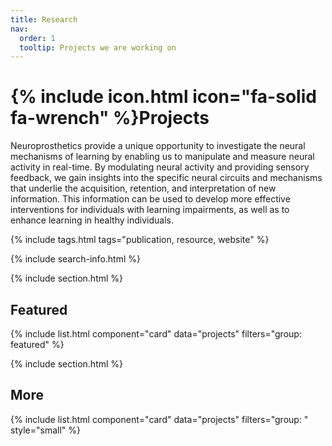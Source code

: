 ```yaml
---
title: Research
nav:
  order: 1
  tooltip: Projects we are working on
---
```


# {% include icon.html icon="fa-solid fa-wrench" %}Projects

Neuroprosthetics provide a unique opportunity to investigate the neural mechanisms of learning by enabling us to manipulate and measure neural activity in real-time. By modulating neural activity and providing sensory feedback, we gain insights into the specific neural circuits and mechanisms that underlie the acquisition, retention, and interpretation of new information. This information can be used to develop more effective interventions for individuals with learning impairments, as well as to enhance learning in healthy individuals.


{% include tags.html tags="publication, resource, website" %}

{% include search-info.html %}

{% include section.html %}

## Featured

{% include list.html component="card" data="projects" filters="group: featured" %}

{% include section.html %}

## More

{% include list.html component="card" data="projects" filters="group: " style="small" %}
